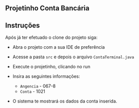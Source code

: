 ## Projetinho Conta Bancária

## Instruções

Após já ter efetuado o clone do projeto siga:

- Abra o projeto com a sua IDE de preferência
- Acesse a pasta `src` e depois o arquivo `ContaTerminal.java`
- Execute o projetinho, clicando no run 
- Insira as seguintes informações:
    - `Angencia` - 067-8
    - `Conta` - 1021   

- O sistema te mostrará os dados da conta inserida.


